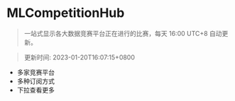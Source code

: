 # MLCompetitionHub

> 一站式显示各大数据竞赛平台正在进行的比赛，每天 16:00 UTC+8 自动更新。
  
> 更新时间: 2023-01-20T16:07:15+0800 

* 多家竞赛平台
* 多种订阅方式
* 下拉查看更多